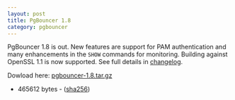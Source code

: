 ```yaml
---
layout: post
title: PgBouncer 1.8
category: pgbouncer
---
```


PgBouncer 1.8 is out.  New features are support for PAM authentication
and many enhancements in the `SHOW` commands for monitoring.  Building
against OpenSSL 1.1 is now supported.  See full details in
[changelog](/changelog.html#pgbouncer-18x).

Dowload here: [pgbouncer-1.8.tar.gz](/downloads/files/1.8/pgbouncer-1.8.tar.gz)
- 465612 bytes - ([sha256](/downloads/files/1.8/pgbouncer-1.8.tar.gz.sha256))

